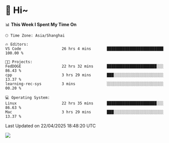 # 👋 Hi~

<!--START_SECTION:waka-->
📊 **This Week I Spent My Time On** 

```text
🕑︎ Time Zone: Asia/Shanghai

🔥 Editors: 
VS Code                  26 hrs 4 mins       █████████████████████████   100.00 % 

🐱‍💻 Projects: 
FedDOGE                  22 hrs 32 mins      ██████████████████████░░░   86.43 % 
cpp                      3 hrs 29 mins       ███░░░░░░░░░░░░░░░░░░░░░░   13.37 % 
learning-rec-sys         3 mins              ░░░░░░░░░░░░░░░░░░░░░░░░░   00.20 % 

💻 Operating System: 
Linux                    22 hrs 35 mins      ██████████████████████░░░   86.63 % 
Mac                      3 hrs 29 mins       ███░░░░░░░░░░░░░░░░░░░░░░   13.37 % 
```


 Last Updated on 22/04/2025 18:48:20 UTC
<!--END_SECTION:waka-->

![](https://komarev.com/ghpvc/?username=lvdongyi&label=Profile%20views&color=0e75b6&style=flat)
<!---
lvdongyi/lvdongyi is a ✨ special ✨ repository because its `README.md` (this file) appears on your GitHub profile.
You can click the Preview link to take a look at your changes.
--->
